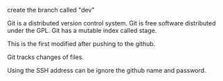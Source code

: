 create the branch called "dev"

Git is a distributed version control system.
Git is free software distributed under the GPL.
Git has a mutable index called stage.

This is the first modified after pushing to the github.

Git tracks changes of files.

Using the SSH address can be ignore the github name and password.
